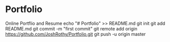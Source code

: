 # Portfolio
Online Portflio and Resume
echo "# Portfolio" >> README.md
git init
git add README.md
git commit -m "first commit"
git remote add origin https://github.com/JoshRothy/Portfolio.git
git push -u origin master
